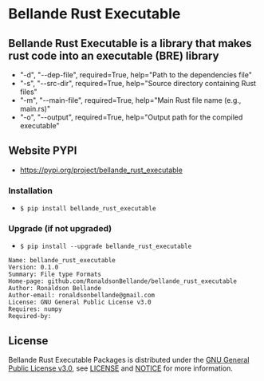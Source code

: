 # Bellande Rust Executable

## Bellande Rust Executable is a library that makes rust code into an executable (BRE) library
- "-d", "--dep-file", required=True, help="Path to the dependencies file"
- "-s", "--src-dir", required=True, help="Source directory containing Rust files"
- "-m", "--main-file", required=True, help="Main Rust file name (e.g., main.rs)"
- "-o", "--output", required=True, help="Output path for the compiled executable"

## Website PYPI
- https://pypi.org/project/bellande_rust_executable

### Installation
- `$ pip install bellande_rust_executable`

### Upgrade (if not upgraded)
- `$ pip install --upgrade bellande_rust_executable`

```
Name: bellande_rust_executable
Version: 0.1.0
Summary: File type Formats
Home-page: github.com/RonaldsonBellande/bellande_rust_executable
Author: Ronaldson Bellande
Author-email: ronaldsonbellande@gmail.com
License: GNU General Public License v3.0
Requires: numpy
Required-by:
```

## License

Bellande Rust Executable Packages is distributed under the [GNU General Public License v3.0](https://www.gnu.org/licenses/gpl-3.0.en.html), see [LICENSE](https://github.com/Architecture-Mechanism/bellande_rust_executable/blob/main/LICENSE) and [NOTICE](https://github.com/Architecture-Mechanism/bellande_rust_executable/blob/main/LICENSE) for more information.
